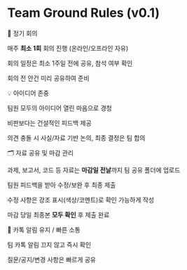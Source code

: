 # Team Ground Rules (v0.1)

📅 정기 회의

매주 **최소 1회** 회의 진행 (온라인/오프라인 자유)

회의 일정은 최소 1주일 전에 공유, 참석 여부 확인

회의 전 안건 미리 공유하여 준비


💡 아이디어 존중

팀원 모두의 아이디어 열린 마음으로 경청

비판보다는 건설적인 피드백 제공

의견 충돌 시 사실/자료 기반 논의, 최종 결정은 팀 합의


🗂️ 자료 공유 및 마감 관리

과제, 보고서, 코드 등 자료는 **마감일 전날**까지 팀 공유 폴더에 업로드

팀원 피드백을 받아 수정/보완 후 최종 제출

수정 사항은 강조 표시(색상/코멘트)로 확인 가능하게 작성

마감 당일 최종본 **모두 확인** 후 제출 완료


📲 카톡 알림 유지 / 빠른 소통

팀 카톡 알림 끄지 않고 즉시 확인

질문/공지/변경 사항은 빠르게 공유
